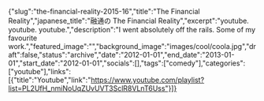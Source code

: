 {"slug":"the-financial-reality-2015-16","title":"The Financial Reality","japanese_title":"融通の The Financial Reality","excerpt":"youtube. youtube. youtube.","description":"I went absolutely off the rails. Some of my favourite work.","featured_image":"","background_image":"images/cool/coola.jpg","draft":false,"status":"archive","date":"2012-01-01","end_date":"2013-01-01","start_date":"2012-01-01","socials":[],"tags":["comedy"],"categories":["youtube"],"links":[{"title":"Youtube","link":"https://www.youtube.com/playlist?list=PL2UfH_nmiNoUqZUvUVT3SclR8VLnT6Uss"}]}